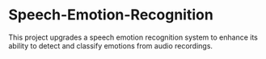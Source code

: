 # Speech-Emotion-Recognition
This project upgrades a speech emotion recognition system to enhance its ability to detect and classify emotions from audio recordings. 
